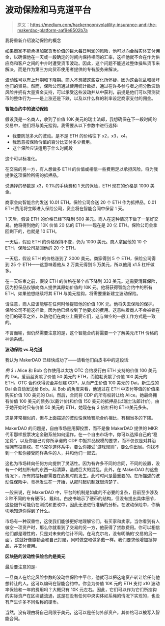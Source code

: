 # 波动保险和马克道平台

> 原文：<https://medium.com/hackernoon/volatility-insurance-and-the-makerdao-platform-aaf9e8502b7a>

我将重新介绍波动保险的概念

如果商家不能承担加密货币价值的巨大每日利润的风险，他可以向金融实体支付佣金，以确保他在一天或一段确定的时间内保持相同的汇率，这样他就不会在作为供应商和客户之间的中介时遭受货币波动。因此，这个问题不能通过整体操纵货币来解决，而是作为第三方向货币使用者提供的专有服务来解决。

波动性可以有上升期和下降期。商人不想被这些变化所怀疑，因为这会扰乱和破坏他们的贸易。然而，保险公司通过使用统计数据，通过在许多参与者之间分散波动风险并拥有大量资金支持，可以承受这些波动并从中获利，前提是他们可以预测货币的整体行为——是上涨还是下跌，以及以什么样的利率设定商家支付的佣金。

**智能合约中的波动保险**

假设我是一名商人，收到了价值 10K 美元的瑞士法郎，我想确保在下一段时间的交易中，他们将与美元挂钩。我需要从以下参数中进行选择:

*   我要防范多大的波动。是不是 ETH 的价格往下 x2，x3，x4。
*   我愿意按保险价值的百分比支付多少费用。
*   这个保险应该适用于什么时间段

这个可以标准化。

在交易的另一方，有人想做多 ETH 的价值或相信一些费用足以承担风险，将为我提供这项保险所需的抵押品。

说选择的参数是 x3，0.1%的手续费和 1 天的保险，ETH 现在的价格是 1000 美金。

商家会向智能合约发送 10.01 ETH。保险公司会送 20 个 ETH 作为抵押品。0.01 ETH 费用将立即进入保险公司，资金将在智能合同中保留 1 天。

1 天后，假设 ETH 的价格已经下降到 500 美元。商人在这种情况下做了一笔好交易。他将得到他的 10K 价值 20 亿的 ETH——现在是 20 亿 ETH。保险公司会拿回剩下的，也就是 10 ETH。

一天后，假设 ETH 的价格保持不变，仍为 1000 美元。商人拿回他的 10 个 ETH，保险公司拿回他的 20 个 ETH。

一天后，假设 ETH 的价格涨到了 2000 美元。商家得到 5 个 ETH，保险公司得到 25 个 ETH——这意味着他从 2 万美元得到 5 万美元，所以他用 x1.5 杠杆做多。

在一天结束之前，假设 ETH 的价格在某个点下降到 333 美元。这需要清算保险，因为担保品仅够向商人提供其原始价值的 10K 元。他将获得智能合约中的所有 ETH，如果他想继续将其 ETH 与美元挂钩，将需要重新建立波动保险。

请注意，商人应该能够在任何时候提取他的价值 10K 元。他将失去保险的保护。保险公司不能这样做，因为他已经收到了他要求的费用。这意味着商人不会被锁在他们的硬币之外，以防他们在商业上需要它们，这与做空的一般工作方式是一致的。

不言而喻，但仍然需要注意的是，这个智能合约将需要一个了解美元/ETH 价格的神谕系统。

**波动保险 vs 马克道**

我认为 MakerDAO 已经快成功了——请看他们白皮书中的这段话:

*例 3* **:** Alice 和 Bob 合作使用以太坊 OTC 合约发行由 ETH 支持的价值 100 美元的 Dai。爱丽丝贡献了价值 50 美元的 ETH，而鲍勃贡献了价值 100 美元的 ETH。OTC 合约获得资金并创建 CDP，从而产生价值 100 美元的 Dai。新生成的 Dai 会自动发送给 Bob。从 Bob 的角度来看，他通过在 ETH 中支付等值的价值来购买价值 100 美元的 Dai。然后，合同将 CDP 的所有权转让给 Alice。她最终拥有价值 100 美元的债务(以戴计价)和价值 150 美元的抵押品(以瑞士法郎计价)。由于她开始时只有价值 50 美元的 ETH，她现在有 3 倍杠杆的 ETH/美元多头。

这是非常相似的，但与上面描述的波动性保险智能合约相比，有相当多的下降。

MakerDAO 的问题是，自由市场是用脚投票，而不是像 MakerDAO 提供的 MKR 代币那样投票决定金融系统如何运作。在一个自由市场中，你可以选择自己的“稳定费”，以及你自己对你所承诺的 CDP 中抵押品规模的要求，而不仅仅是对其治理拥有投票权。在马克尔道体系中，要么你接受“游戏规则”，要么你出局。你找不到一个和你接受同样条件的人，并和他们一起去。

这也为市场转向任何方向提供了灵活性。因为有许多不同的合同，不同的设置，没有一个时刻所有的东西一起清算，造成巨大的混乱。此外，在 MakerDAO 的这些情况下，所有的投标都需要在危机时刻发生，此时时间是最重要的。在所描述的波动性保险中，竞标发生在一开始，从那时起机制就很清楚了。

一般来说，在 MakerDAO 中，平台的机制是如此的不必要的复杂，目前至少涉及 3 种不同的专有硬币(、戴和)。白皮书暗示了硬币的结构，但没有提出具体细节，这些细节可能仍在测试和更改中，因此无法进行准确的分析。在波动保险中，你确切地知道你得到了什么。

市场有一种双重性，这使我们能够更好地理解它们。有买家和卖家。当你看到有人做空一项资产时，那么你就看到了交易的另一方，他获得了贷款费用。你可以相信他们都是理性的，只是对未来的估计不同。在马克尔岛，没有明确的‘交易的另一面’。这就好像鲍勃会和自己打赌，同时做空和做多戴一样。我们要求他增加抵押品，并支付费用。

**区块链的波动性保险合约是美元**

最后要注意的是-

一旦商人在给定风险参数的波动性保险中平仓，他就可以把这笔资产转让给任何他想转让的人。这可以编码在智能合约中。你会为价值 10K 元的 ETH 支付 x10 波动率保险和一年的费用吗？大概只有 10K 元左右。因此，它们可以作为它们所挂钩的实际资产在区块链流通，这是在没有任何中央实体如系绳的情况下实现的，也没有产生许多不同名称的硬币。

当然，没有理由将自己局限于美元，这可以是任何外部资产，其价格可以被写入智能合同。